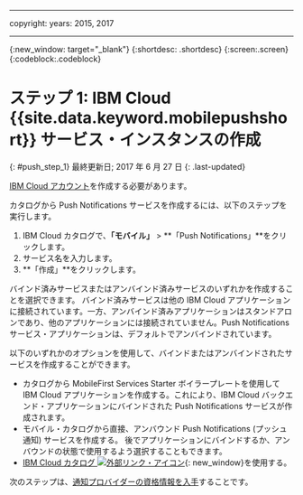 
---

copyright:
 years: 2015, 2017

---

{:new_window: target="_blank"}
{:shortdesc: .shortdesc}
{:screen:.screen}
{:codeblock:.codeblock}

# ステップ 1: IBM Cloud {{site.data.keyword.mobilepushshort}} サービス・インスタンスの作成
{: #push_step_1}
最終更新日; 2017 年 6 月 27 日
{: .last-updated}

[IBM Cloud アカウント](https://console.bluemix.net/registration/)を作成する必要があります。

カタログから Push Notifications サービスを作成するには、以下のステップを実行します。

1. IBM Cloud カタログで、**「モバイル」** > **「Push Notifications」**をクリックします。
2. サービス名を入力します。 
3. **「作成」**をクリックします。 

バインド済みサービスまたはアンバインド済みサービスのいずれかを作成することを選択できます。 バインド済みサービスは他の IBM Cloud アプリケーションに接続されています。一方、アンバインド済みアプリケーションはスタンドアロンであり、他のアプリケーションには接続されていません。Push Notifications サービス・アプリケーションは、デフォルトでアンバインドされています。

以下のいずれかのオプションを使用して、バインドまたはアンバインドされたサービスを作成することができます。

- カタログから MobileFirst Services Starter ボイラープレートを使用して IBM Cloud アプリケーションを作成する。これにより、IBM Cloud バックエンド・アプリケーションにバインドされた Push Notifications サービスが作成されます。
- モバイル・カタログから直接、アンバウンド Push Notifications (プッシュ通知) サービスを作成する。 後でアプリケーションにバインドするか、アンバウンドの状態で使用するよう選択することもできます。 
- [IBM Cloud カタログ ![外部リンク・アイコン](../../icons/launch-glyph.svg "外部リンク・アイコン")](https://console.ng.bluemix.net/catalog/){: new_window}を使用する。


次のステップは、[通知プロバイダーの資格情報を入手](push_step_1.html)することです。




